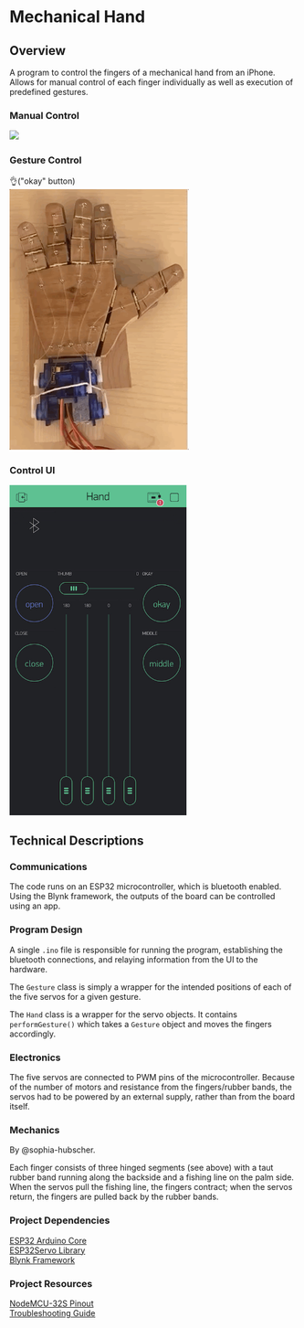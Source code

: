 # Mechanical Hand

## Overview
A program to control the fingers of a mechanical hand from an iPhone. Allows for manual control of each finger individually as well as execution of predefined gestures. 

### Manual Control
![](demos/Hand.gif)

### Gesture Control
👌("okay" button)
<br>![](demos/GesturePerform.gif)

### Control UI
<img src="demos/ui.jpeg" width="310"/>



## Technical Descriptions

### Communications
The code runs on an ESP32 microcontroller, which is bluetooth enabled. Using the Blynk framework, the outputs of the board can be controlled using an app. 

### Program Design
A single `.ino` file is responsible for running the program, establishing the bluetooth connections, and relaying information from the UI to the hardware. 

The `Gesture` class is simply a wrapper for the intended positions of each of the five servos for a given gesture.

The `Hand` class is a wrapper for the servo objects. It contains `performGesture()` which takes a `Gesture` object and moves the fingers accordingly. 

### Electronics
The five servos are connected to PWM pins of the microcontroller. Because of the number of motors and resistance from the fingers/rubber bands, the servos had to be powered by an external supply, rather than from the board itself.

### Mechanics
By @sophia-hubscher.

Each finger consists of three hinged segments (see above) with a taut rubber band running along the backside and a fishing line on the palm side. <br>
When the servos pull the fishing line, the fingers contract; when the servos return, the fingers are pulled back by the rubber bands. 

### Project Dependencies
[ESP32 Arduino Core](https://dl.espressif.com/dl/package_esp32_index.json)
<br>[ESP32Servo Library](https://github.com/jkb-git/ESP32Servo)
<br>[Blynk Framework](https://github.com/blynkkk/blynk-library/releases/tag/v0.6.1)


### Project Resources
[NodeMCU-32S Pinout](https://github.com/thehookup/ESP32_Ceiling_Light/blob/master/PinModes_ESP32_NodeMCU.jpg)
<br>[Troubleshooting Guide](https://randomnerdtutorials.com/esp32-troubleshooting-guide/)